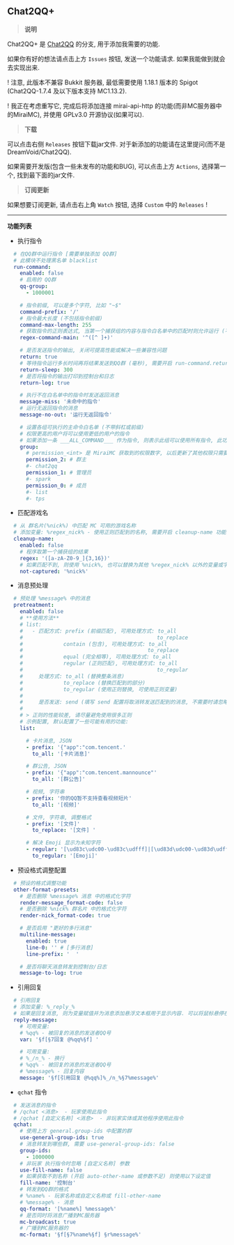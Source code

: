 ## Chat2QQ+

> **说明**

Chat2QQ+ 是 [Chat2QQ](https://github.com/DreamVoid/Chat2QQ) 的分支, 用于添加我需要的功能.

如果你有好的想法请点击上方 `Issues` 按钮, 发送一个功能请求. 如果我能做到就会去实现出来. 

! 注意, 此版本不兼容 Bukkit 服务器, 最低需要使用 1.18.1 版本的 Spigot (Chat2QQ-1.7.4 及以下版本支持 MC1.13.2). 

! 我正在考虑重写它, 完成后将添加连接 mirai-api-http 的功能(而非MC服务器中的MiraiMC), 并使用 GPLv3.0 开源协议(如果可以). 



> **下载**

可以点击右侧 `Releases` 按钮下载jar文件. 对于新添加的功能请在这里提问(而不是 DreamVoid/Chat2QQ).

如果需要开发版(包含一些未发布的功能和BUG), 可以点击上方 `Actions`, 选择第一个, 找到最下面的jar文件. 



> **订阅更新**

如果想要订阅更新, 请点击右上角 `Watch` 按钮, 选择 `Custom` 中的 `Releases` !

---

**功能列表**

- 执行指令
```yaml
  # 在QQ群中运行指令 [需要单独添加 QQ群]
  # 此模块不处理黑名单 blacklist
  run-command:
    enabled: false
    # 启用的 QQ群
    qq-group:
      - 1000001

    # 指令前缀, 可以是多个字符, 比如 "~$"
    command-prefix: '/'
    # 指令最大长度 (不包括指令前缀)
    command-max-length: 255
    # 获取指令的正则表达式, 当第一个捕获组的内容与指令白名单中的匹配时则允许运行 (不带斜杠或前缀)
    regex-command-main: '^([^ ]+)'

    # 是否发送指令的输出, 关闭可提高性能或解决一些兼容性问题
    return: true
    # 等待指令运行多长时间再将结果发送到QQ群 (毫秒), 需要开启 run-command.return
    return-sleep: 300
    # 是否将指令的输出打印到控制台和日志
    return-log: true

    # 执行不在白名单中的指令时发送返回消息
    message-miss: '未命中的指令'
    # 运行无返回指令的消息
    message-no-out: '运行无返回指令'

    # 设置各组可执行的主命令白名单 (不带斜杠或前缀)
    # 权限更高的用户将可以使用更低的用户的指令
    # 如果添加一条 ___ALL_COMMAND___ 作为指令, 则表示此组可以使用所有指令, 此功能请勿随意使用 !
    group:
      # permission_<int> 是 MiraiMC 获取到的权限数字, 以后更新了其他权限只需要以此格式添加即可使用
      permission_2: # 群主
      #- chat2qq
      permission_1: # 管理员
      #- spark
      permission_0: # 成员
      #- list
      #- tps
```

- 匹配游戏名
```yaml
  # 从 群名片(%nick%) 中匹配 MC 可用的游戏名称
  # 添加变量: %regex_nick% - 使用正则匹配到的名称, 需要开启 cleanup-name 功能
  cleanup-name:
    enabled: false
    # 程序取第一个捕获组的结果
    regex: '([a-zA-Z0-9_]{3,16})'
    # 如果匹配不到, 则使用 %nick%, 也可以替换为其他 %regex_nick% 以外的变量或字符串
    not-captured: '%nick%'
```

- 消息预处理
```yaml
  # 预处理 %message% 中的消息
  pretreatment:
    enabled: false
    # **使用方法**
    # list:
    #   - 匹配方式: prefix (前缀匹配), 可用处理方式: to_all
    #                                           to_replace
    #             contain (包含), 可用处理方式: to_all
    #                                        to_replace
    #             equal (完全相等), 可用处理方式: to_all
    #             regular (正则匹配), 可用处理方式: to_all
    #                                           to_regular
    #     处理方式: to_all (替换整条消息)
    #             to_replace (替换匹配到的部分)
    #             to_regular (使用正则替换, 可使用正则变量)
    #
    #     是否发送: send (填写 send 配置将取消转发送匹配到的消息, 不需要时请忽略)
    #
    # > 正则的性能较差, 请尽量避免使用很多正则
    # 示例配置, 默认配置了一些可能有用的功能:
    list:

      # 卡片消息, JSON
      - prefix: '{"app":"com.tencent.'
        to_all: '[卡片消息]'

      # 群公告, JSON
      - prefix: '{"app":"com.tencent.mannounce"'
        to_all: '[群公告]'

      # 视频, 字符串
      - prefix: '你的QQ暂不支持查看视频短片'
        to_all: '[视频]'

      # 文件, 字符串, 调整格式
      - prefix: '[文件]'
        to_replace: '[文件] '

      # 解决 Emoji 显示为未知字符
      - regular: '[\ud83c\udc00-\ud83c\udfff]|[\ud83d\udc00-\ud83d\udfff]|[\u2600-\u27ff]'
        to_regular: '[Emoji]'
```

- 预设格式调整配置
```yaml
  # 预设的格式调整功能
  other-format-presets:
    # 是否删除 %message% 消息 中的格式化字符
    render-message_format-code: false
    # 是否删除 %nick% 群名片 中的格式化字符
    render-nick_format-code: true

    # 是否启用 "更好的多行消息"
    multiline-message:
      enabled: true
      line-0: '' # [多行消息]
      line-prefix: '  '

    # 是否将聊天消息转发到控制台/日志
    message-to-log: true
```

- 引用回复
```yaml
  # 引用回复
  # 添加变量: %_reply_%
  # 如果是回复消息, 则为变量赋值并为消息添加悬浮文本框用于显示内容. 可以将鼠标悬停在消息上查看回复的内容
  reply-message:
    # 可用变量:
    # %qq% - 被回复的消息的发送者QQ号
    var: '§f[§7回复 @%qq%§f] '

    # 可用变量:
    # %_/n_% - 换行
    # %qq% - 被回复的消息的发送者QQ号
    # %message% - 回复内容
    message: '§f[引用回复 @%qq%]%_/n_%§7%message%'
```

- `qchat` 指令
```yaml
  # 发送消息的指令
  # /qchat <消息>  - 玩家使用此指令
  # /qchat [自定义名称] <消息>  - 非玩家实体或其他程序使用此指令
  qchat:
    # 使用上方 general.group-ids 中配置的群
    use-general-group-ids: true
    # 消息转发到哪些群, 需要 use-general-group-ids: false
    group-ids:
      - 1000000
    # 非玩家 执行指令时忽略 [自定义名称] 参数
    use-fill-name: false
    # 如果获取不到名称 (开启 auto-other-name 或参数不足) 则使用以下设定值
    fill-name: '控制台'
    # 转发到QQ群的格式
    # %name% - 玩家名称或自定义名称或 fill-other-name
    # %message% - 消息
    qq-format: '[%name%] %message%'
    # 是否同时将消息广播到MC服务器
    mc-broadcast: true
    # 广播到MC服务器的
    mc-format: '§f[§7%name%§f] §r%message%'
```